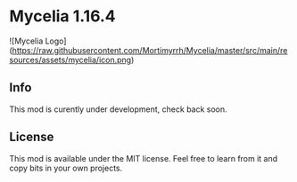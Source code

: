 # Mycelia 1.16.4

![Mycelia Logo] (https://raw.githubusercontent.com/Mortimyrrh/Mycelia/master/src/main/resources/assets/mycelia/icon.png)

## Info

This mod is curently under development, check back soon.



## License

This mod is available under the MIT license. Feel free to learn from it and copy bits in your own projects.
